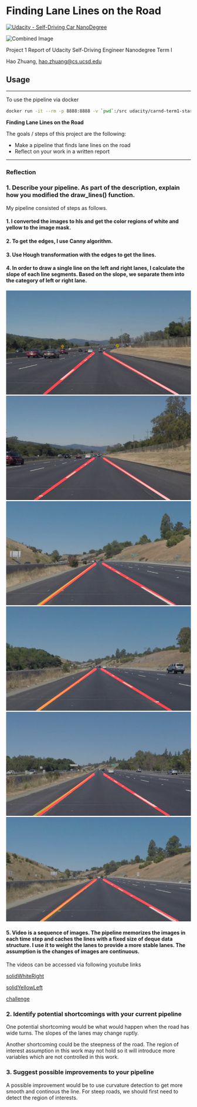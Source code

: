 # **Finding Lane Lines on the Road** 

[![Udacity - Self-Driving Car NanoDegree](https://s3.amazonaws.com/udacity-sdc/github/shield-carnd.svg)](http://www.udacity.com/drive)

<img src="examples/laneLines_thirdPass.jpg" width="480" alt="Combined Image" />


Project 1 Report of Udacity Self-Driving Engineer Nanodegree Term I

Hao Zhuang, hao.zhuang@cs.ucsd.edu

## Usage
---
To use the pipeline via docker 

```sh
docker run -it --rm -p 8888:8888 -v `pwd`:/src udacity/carnd-term1-starter-kit P1.ipynb
```

**Finding Lane Lines on the Road**

The goals / steps of this project are the following:
* Make a pipeline that finds lane lines on the road
* Reflect on your work in a written report


[//]: # (Image References)

[image1]: ./examples/grayscale.jpg "Grayscale"
[image2]: ./test_images_output/solidWhiteCurve.jpg "SolidWhiteCurve"
[image3]: ./test_images_output/solidWhiteRight.jpg "solidWhiteRight"
[image4]: ./test_images_output/solidYellowCurve2.jpg "SolidYellowCurve2"
[image5]: ./test_images_output/solidYellowCurve.jpg "SolidYellowCurve"
[image6]: ./test_images_output/solidYellowLeft.jpg "solidYellowLeft"
[image7]: ./test_images_output/whiteCarLaneSwitch.jpg "whiteCarLaneSwitch"

---

### Reflection

### 1. Describe your pipeline. As part of the description, explain how you modified the draw_lines() function.

My pipeline consisted of steps as follows.

#### 1. I converted the images to hls and get the color regions of white and yellow to the image mask. 


#### 2. To get the edges, I use Canny algorithm. 

#### 3. Use Hough transformation with the edges to get the lines.

#### 4. In order to draw a single line on the left and right lanes, I calculate the slope of each line segments. Based on the slope, we separate them into the category of left or right lane.

![alt text][image2]
![alt text][image3]
![alt text][image4]
![alt text][image5]
![alt text][image6]
![alt text][image7]

#### 5. Video is a sequence of images. The pipeline memorizes the images in each time step and caches the lines with a fixed size of deque data structure. I use it to weight the lanes to provide a more stable lanes. The assumption is the changes of images are continuous. 


The videos can be accessed via following youtube links

[solidWhiteRight](https://www.youtube.com/watch?v=ew_hjAn7kec)

[solidYellowLeft](https://youtu.be/Il7Za6rPZRc)

[challenge](https://youtu.be/8jN73461670)


### 2. Identify potential shortcomings with your current pipeline


One potential shortcoming would be what would happen when the road has wide turns. The slopes of the lanes may change ruptly.

Another shortcoming could be the steepness of the road. The region of interest assumption in this work may not hold so it will introduce more variables which are not controlled in this work.


### 3. Suggest possible improvements to your pipeline

A possible improvement would be to use curvature detection to get more smooth and continous the line. For steep roads, we should first need to detect the region of interests.